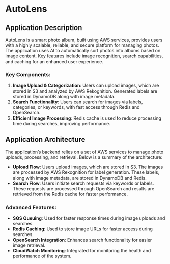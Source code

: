 
# AutoLens

## Application Description

AutoLens is a smart photo album, built using AWS services, provides users with a highly scalable, reliable, and secure platform for managing photos. The application uses AI to automatically sort photos into albums based on image content. Key features include image recognition, search capabilities, and caching for an enhanced user experience.

### Key Components:
1. **Image Upload & Categorization**: Users can upload images, which are stored in S3 and analyzed by AWS Rekognition. Generated labels are stored in DynamoDB along with image metadata.
2. **Search Functionality**: Users can search for images via labels, categories, or keywords, with fast access through Redis and OpenSearch.
3. **Efficient Image Processing**: Redis cache is used to reduce processing time during searches, improving performance.

## Application Architecture

The application’s backend relies on a set of AWS services to manage photo uploads, processing, and retrieval. Below is a summary of the architecture:

- **Upload Flow**: Users upload images, which are stored in S3. The images are processed by AWS Rekognition for label generation. These labels, along with image metadata, are stored in DynamoDB and Redis.
- **Search Flow**: Users initiate search requests via keywords or labels. These requests are processed through OpenSearch and results are retrieved from the Redis cache for faster performance.

### Advanced Features:
- **SQS Queuing**: Used for faster response times during image uploads and searches.
- **Redis Caching**: Used to store image URLs for faster access during searches.
- **OpenSearch Integration**: Enhances search functionality for easier image retrieval.
- **CloudWatch Monitoring**: Integrated for monitoring the health and performance of the system.

